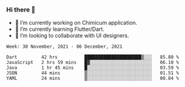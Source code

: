 ### Hi there 👋

<!--
**devcat37/devcat37** is a ✨ _special_ ✨ repository because its `README.md` (this file) appears on your GitHub profile.-->


- 🔭 I’m currently working on Chimicum application.
- 🌱 I’m currently learning Flutter/Dart.
- 👯 I’m looking to collaborate with UI designers.
<!-- - 🤔 I’m looking for help with ... -->

<!--START_SECTION:waka-->
```text
Week: 30 November, 2021 - 06 December, 2021

Dart         42 hrs          █████████████████████▒░░░   85.80 % 
JavaScript   2 hrs 59 mins   █▓░░░░░░░░░░░░░░░░░░░░░░░   06.10 % 
Java         1 hr 45 mins    █░░░░░░░░░░░░░░░░░░░░░░░░   03.59 % 
JSON         44 mins         ▒░░░░░░░░░░░░░░░░░░░░░░░░   01.51 % 
YAML         24 mins         ▒░░░░░░░░░░░░░░░░░░░░░░░░   00.84 % 
```
<!--END_SECTION:waka-->
